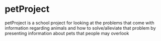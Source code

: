 petProject
==========

petProject is a school project for looking at the problems that come with information regarding animals and how to solve/alleviate that problem by presenting information about pets that people may overlook
